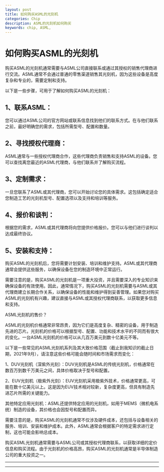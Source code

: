 ```yaml
---
layout: post
title: 如何购买ASML的光刻机
categories: Chip
description: ASML的光刻机如何购买
keywords: chip, ASML, 
---
```


# 如何购买ASML的光刻机

购买ASML的光刻机通常需要与ASML公司直接联系或通过其授权的销售代理商进行交流。ASML通常不会通过普通的零售渠道销售其光刻机，因为这些设备是高度复杂和专业的，需要定制和支持。

以下是一些步骤，可用于了解如何购买ASML的光刻机：

## 1、联系ASML：

您可以通过ASML公司的官方网站或联系信息找到他们的联系方式。在与他们联系之前，最好明确您的需求，包括所需型号、配置和数量。

## 2、寻找授权代理商：

ASML通常与一些授权代理商合作，这些代理商负责销售和支持ASML的设备。您可以查找离您最近的ASML代理商，与他们联系并了解购买流程。

## 3、定制需求：

一旦您联系了ASML或其代理商，您可以开始讨论您的具体需求。这包括确定适合您制造工艺的光刻机型号、配置选项以及支持和培训等服务。

## 4、报价和谈判：

根据您的需求，ASML或其代理商将向您提供价格报价。您可以与他们进行谈判以达成最终协议。

## 5、安装和支持：

购买ASML的光刻机后，您将需要计划安装、培训和维护支持。ASML或其代理商通常会提供这些服务，以确保设备在您的制造环境中正常运行。

需要注意的是，购买ASML的光刻机是一项重大投资，并且需要深入的专业知识来确保设备的有效使用。因此，通常情况下，购买ASML的光刻机需要与ASML或其代理商建立长期合作关系，以确保设备的性能和维护得到妥善管理。如果您对购买ASML的光刻机有兴趣，建议直接与ASML或其授权代理商联系，以获取更多信息和支持。

ASML光刻机的售价？

ASML的光刻机价格通常非常昂贵，因为它们是高度复杂、精密的设备，用于制造先进的芯片。光刻机的价格可以根据型号、配置、功能和技术水平的不同而有很大的变化。一台ASML光刻机的价格可以从几百万美元到数十亿美元不等。

以下是一些常见的ASML光刻机系列及其大致价格范围（截止到我知识的截止日期，2021年9月），请注意这些价格可能会随时间和市场需求而变化：

1、DUV光刻机（深紫外光刻）：DUV光刻机是ASML的传统光刻机，价格通常在数百万到数千万美元之间，具体价格取决于型号和配置。

2、EUV光刻机（极紫外光刻）：EUV光刻机采用极紫外技术，价格通常更高，可能在数十亿美元以上。这是因为EUV技术相对较新，复杂度更高，但具有制造先进芯片所需的关键能力。

其他特定应用光刻机：ASML还提供特定应用的光刻机，如用于MEMS（微机电系统）制造的设备，其价格也会因型号和配置而异。

需要注意的是，购买ASML的光刻机通常不仅涉及硬件成本，还包括与设备相关的服务、培训、安装和维护成本。此外，ASML通常会根据客户的特定需求进行定制，这也可能会影响总成本。

购买ASML光刻机通常需要与ASML公司或其授权代理商联系，以获取详细的定价信息和购买流程。由于光刻机的价格高昂，购买ASML的光刻机通常是半导体制造公司的重大投资之一。




-------------------------

------------------
